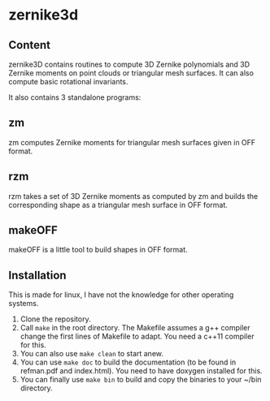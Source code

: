 # zernike3d

## Content
zernike3D contains routines to compute 3D Zernike polynomials and 3D Zernike moments on point clouds or triangular mesh surfaces. It can also compute basic rotational invariants.

It also contains 3 standalone programs:

## zm
zm computes Zernike moments for triangular mesh surfaces given in OFF format.

## rzm
rzm takes a set of 3D Zernike moments as computed by zm and builds the corresponding shape as a triangular mesh surface in OFF format.

## makeOFF
makeOFF is a little tool to build shapes in OFF format.

## Installation
This is made for linux, I have not the knowledge for other operating systems.

1. Clone the repository.
2. Call `make` in the root directory. The Makefile assumes a g++ compiler change the first lines of Makefile to adapt. You need a c++11 compiler for this.
3. You can also use `make clean` to start anew.
4. You can use `make doc` to build the documentation (to be found in refman.pdf and index.html). You need to have doxygen installed for this. 
5. You can finally use `make bin` to build and copy the binaries to your ~/bin directory.
